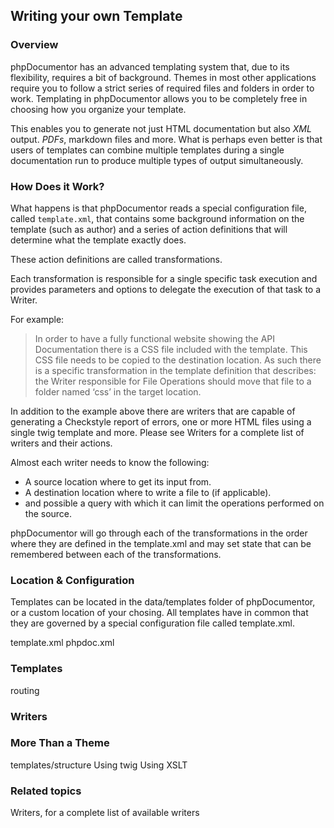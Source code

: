 ## Writing your own Template

### Overview

phpDocumentor has an advanced templating system that, due to its flexibility, requires a bit of background. Themes in most other applications require you to follow a strict series of required files and folders in order to work. Templating in phpDocumentor allows you to be completely free in choosing how you organize your template.

This enables you to generate not just HTML documentation but also *XML* output. *PDFs*, markdown files and more. What is perhaps even better is that users of templates can combine multiple templates during a single documentation run to produce multiple types of output simultaneously.

### How Does it Work?

What happens is that phpDocumentor reads a special configuration file, called `template.xml`, that contains some background information on the template (such as author) and a series of action definitions that will determine what the template exactly does.

These action definitions are called transformations.

Each transformation is responsible for a single specific task execution and provides parameters and options to delegate the execution of that task to a Writer.

For example:

> In order to have a fully functional website showing the API Documentation there is a CSS file included with the template. This CSS file needs to be copied to the destination location. As such there is a specific transformation in the template definition that describes: the Writer responsible for File Operations should move that file to a folder named ‘css’ in the target location.

In addition to the example above there are writers that are capable of generating a Checkstyle report of errors, one or more HTML files using a single twig template and more. Please see Writers for a complete list of writers and their actions.

Almost each writer needs to know the following:

+ A source location where to get its input from.
+ A destination location where to write a file to (if applicable).
+ and possible a query with which it can limit the operations performed on the source.

phpDocumentor will go through each of the transformations in the order where they are defined in the template.xml and may set state that can be remembered between each of the transformations.

### Location & Configuration

Templates can be located in the data/templates folder of phpDocumentor, or a custom location of your chosing. All templates have in common that they are governed by a special configuration file called template.xml.

template.xml phpdoc.xml

### Templates

routing

### Writers

### More Than a Theme

templates/structure Using twig Using XSLT

### Related topics

Writers, for a complete list of available writers